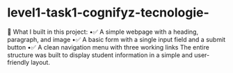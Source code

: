 # level1-task1-cognifyz-tecnologie-
🔧 What I built in this project: •✅ A simple webpage with a heading, paragraph, and image •✅ A basic form with a single input field and a submit button •✅ A clean navigation menu with three working links  The entire structure was built to display student information in a simple and user-friendly layout. 
